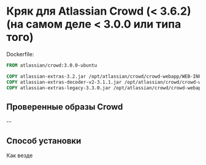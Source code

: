 # Кряк для Atlassian Crowd (< 3.6.2) (на самом деле < 3.0.0 или типа того)

Dockerfile:

```dockerfile
FROM atlassian/crowd:3.0.0-ubuntu

COPY atlassian-extras-3.2.jar /opt/atlassian/crowd/crowd-webapp/WEB-INF/lib
COPY atlassian-extras-decoder-v2-3.1.1.jar /opt/atlassian/crowd/crowd-webapp/WEB-INF/lib
COPY atlassian-extras-legacy-3.3.0.jar /opt/atlassian/crowd/crowd-webapp/WEB-INF/lib
```

## Проверенные образы Crowd

--

## Способ установки

Как везде
